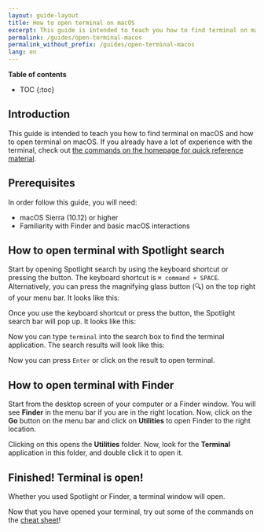 ```yaml
---
layout: guide-layout
title: How to open terminal on macOS
excerpt: This guide is intended to teach you how to find terminal on macOS and how to open terminal on macOS.
permalink: /guides/open-terminal-macos
permalink_without_prefix: /guides/open-terminal-macos
lang: en
---
```


**Table of contents**

* TOC
{:toc}

## Introduction

This guide is intended to teach you how to find terminal on macOS and how to open terminal on macOS. If you already have a lot of experience with the terminal, check out [the commands on the homepage for quick reference material](/).

## Prerequisites

In order follow this guide, you will need:

* macOS Sierra (10.12) or higher
* Familiarity with Finder and basic macOS interactions

## How to open terminal with Spotlight search

Start by opening Spotlight search by using the keyboard shortcut or pressing the button. The keyboard shortcut is `⌘ command + SPACE`. Alternatively, you can press the magnifying glass button (🔍) on the top right of your menu bar. It looks like this:

<div class="center guideimages">
  <amp-img src="/assets/guides/open-terminal-macos/spotlight-button-en.png" width="90" height="70" alt="Spotlight search button" layout="fixed"></amp-img>
</div>

Once you use the keyboard shortcut or press the button, the Spotlight search bar will pop up. It looks like this:

<div class="center guideimages">
  <amp-img src="/assets/guides/open-terminal-macos/spotlight-search-en.png" width="680" height="56" alt="Spotlight search bar" layout="responsive"></amp-img>
</div>

Now you can type `terminal` into the search box to find the terminal application. The search results will look like this:

<div class="center guideimages">
  <amp-img src="/assets/guides/open-terminal-macos/spotlight-results-en.png" width="680" height="430" alt="Spotlight search results" layout="responsive"></amp-img>
</div>

Now you can press `Enter` or click on the result to open terminal.

## How to open terminal with Finder

Start from the desktop screen of your computer or a Finder window. You will see **Finder** in the menu bar if you are in the right location. Now, click on the **Go** button on the menu bar and click on **Utilities** to open Finder to the right location.

<div class="center guideimages">
  <amp-img src="/assets/guides/open-terminal-macos/go-menu-en.png" width="470" height="420" alt="Finder go menu open" layout="responsive"></amp-img>
</div>

Clicking on this opens the **Utilities** folder. Now, look for the **Terminal** application in this folder, and double click it to open it.

<div class="center guideimages">
  <amp-img src="/assets/guides/open-terminal-macos/finder-utilities-en.png" width="865" height="471" alt="Browse Utilities folder in Finder" layout="responsive"></amp-img>
</div>

## Finished! Terminal is open!

Whether you used Spotlight or Finder, a terminal window will open.

<div class="center guideimages">
  <amp-img src="/assets/guides/open-terminal-macos/terminal-open-en.png" width="585" height="389" alt="An open terminal window" layout="responsive"></amp-img>
</div>

Now that you have opened your terminal, try out some of the commands on the [cheat sheet](/#basic)!
